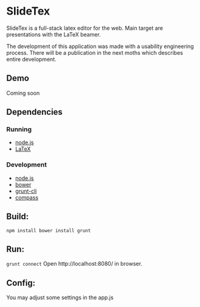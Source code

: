 # SlideTex
SlideTex is a full-stack latex editor for the web. Main target are presentations
with the LaTeX beamer.

The development of this application was made with a usability engineering process.
There will be a publication in the next moths which describes entire development.

## Demo
Coming soon
## Dependencies
### Running
- [node.js](http://nodejs.org/)
- [LaTeX](http://www.latex-project.org/)

### Development
- [node.js](http://nodejs.org/)
- [bower](http://bower.io/)
- [grunt-cli](http://gruntjs.com/)
- [compass](http://compass-style.org/)

## Build:
``
npm install
bower install
grunt
``

## Run:
``
grunt connect
``
Open http://localhost:8080/ in browser.

## Config:
You may adjust some settings in the app.js